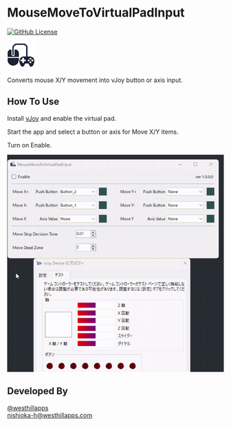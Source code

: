 MouseMoveToVirtualPadInput
======

[![GitHub License](https://img.shields.io/badge/license-MIT-blue.svg)](http://opensource.org/licenses/mit-license.php)

![imgicon](https://raw.githubusercontent.com/westhillapps/westhillapps.github.io/master/res/mouse-move-to-virtual-pad-input-icon.png)

Converts mouse X/Y movement into vJoy button or axis input.

How To Use
-------
Install [vJoy](https://sourceforge.net/projects/vjoystick/) and enable the virtual pad.

Start the app and select a button or axis for Move X/Y items.

Turn on Enable.

![img01](https://raw.githubusercontent.com/westhillapps/westhillapps.github.io/master/res/mouse-move-to-virtual-pad-input-01.gif)

Developed By
-------
[@westhillapps](https://x.com/westhillapps)  
[nishioka-h@westhillapps.com](<mailto:nishioka-h@westhillapps.com>)
